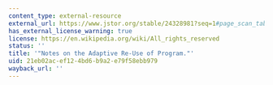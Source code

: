 ```yaml
---
content_type: external-resource
external_url: https://www.jstor.org/stable/24328981?seq=1#page_scan_tab_contents
has_external_license_warning: true
license: https://en.wikipedia.org/wiki/All_rights_reserved
status: ''
title: '"Notes on the Adaptive Re-Use of Program."'
uid: 21eb02ac-ef12-4bd6-b9a2-e79f58ebb979
wayback_url: ''
---
```

